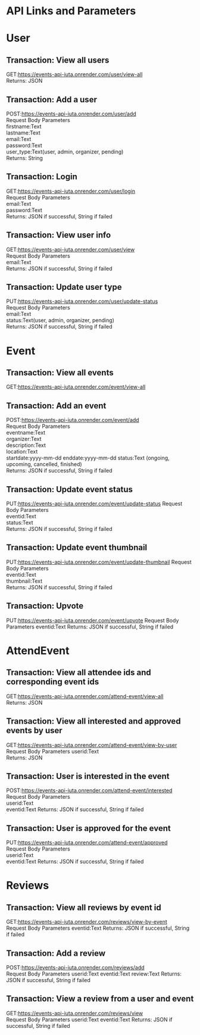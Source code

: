 # API Links and Parameters

# User
## Transaction: View all users
GET:https://events-api-iuta.onrender.com/user/view-all  
Returns: JSON

## Transaction: Add a user
POST:https://events-api-iuta.onrender.com/user/add  
Request Body Parameters  
firstname:Text  
lastname:Text  
email:Text  
password:Text  
user_type:Text(user, admin, organizer, pending)  
Returns: String

## Transaction: Login
GET:https://events-api-iuta.onrender.com/user/login  
Request Body Parameters   
email:Text  
password:Text  
Returns: JSON if successful, String if failed  

## Transaction: View user info
GET:https://events-api-iuta.onrender.com/user/view  
Request Body Parameters   
email:Text  
Returns: JSON if successful, String if failed  

## Transaction: Update user type
PUT:https://events-api-iuta.onrender.com/user/update-status  
Request Body Parameters  
email:Text  
status:Text(user, admin, organizer, pending)  
Returns: JSON if successful, String if failed  

# Event
## Transaction: View all events
GET:https://events-api-iuta.onrender.com/event/view-all  

## Transaction: Add an event
POST:https://events-api-iuta.onrender.com/event/add   
Request Body Parameters  
eventname:Text  
organizer:Text  
description:Text  
location:Text  
startdate:yyyy-mm-dd 
enddate:yyyy-mm-dd 
status:Text (ongoing, upcoming, cancelled, finished)  
Returns: JSON if successful, String if failed  

## Transaction: Update event status
PUT:https://events-api-iuta.onrender.com/event/update-status
Request Body Parameters  
eventid:Text  
status:Text  
Returns: JSON if successful, String if failed  

## Transaction: Update event thumbnail
PUT:https://events-api-iuta.onrender.com/event/update-thumbnail
Request Body Parameters  
eventid:Text  
thumbnail:Text   
Returns: JSON if successful, String if failed  
## Transaction: Upvote
PUT:https://events-api-iuta.onrender.com/event/upvote
Request Body Parameters
eventid:Text 
Returns: JSON if successful, String if failed  

# AttendEvent
## Transaction: View all attendee ids and corresponding event ids  
GET:https://events-api-iuta.onrender.com/attend-event/view-all  
Returns: JSON

## Transaction: View all interested and approved events by user  
GET:https://events-api-iuta.onrender.com/attend-event/view-by-user
Request Body Parameters
userid:Text  
Returns: JSON

## Transaction: User is interested in the event
POST:https://events-api-iuta.onrender.com/attend-event/interested  
Request Body Parameters  
userid:Text  
eventid:Text
Returns: JSON if successful, String if failed  

## Transaction: User is approved for the event
PUT:https://events-api-iuta.onrender.com/attend-event/approved  
Request Body Parameters  
userid:Text  
eventid:Text
Returns: JSON if successful, String if failed  

# Reviews
## Transaction: View all reviews by event id
GET:https://events-api-iuta.onrender.com/reviews/view-by-event  
Request Body Parameters
eventid:Text
Returns: JSON if successful, String if failed  

## Transaction: Add a review
POST:https://events-api-iuta.onrender.com/reviews/add  
Request Body Parameters
userid:Text
eventid:Text
review:Text
Returns: JSON if successful, String if failed  

## Transaction: View a review from a user and event
GET:https://events-api-iuta.onrender.com/reviews/view  
Request Body Parameters
userid:Text
eventid:Text
Returns: JSON if successful, String if failed  
